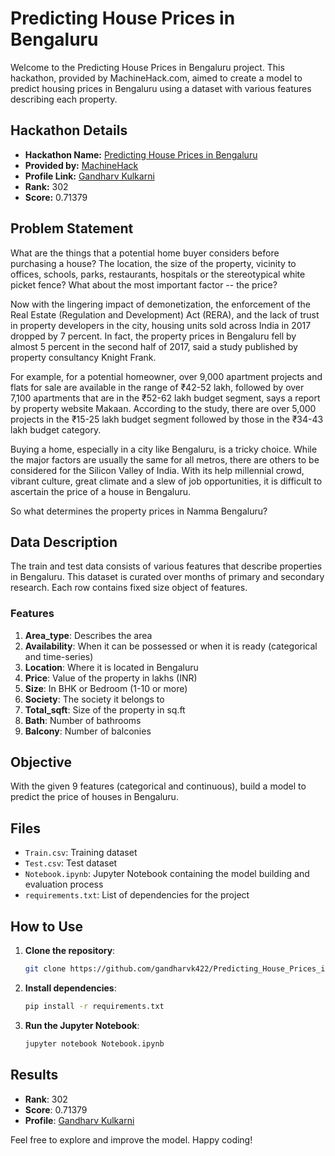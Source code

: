 # Predicting House Prices in Bengaluru

Welcome to the Predicting House Prices in Bengaluru project. This hackathon, provided by MachineHack.com, aimed to create a model to predict housing prices in Bengaluru using a dataset with various features describing each property.

## Hackathon Details

- **Hackathon Name:** [Predicting House Prices in Bengaluru](https://machinehack.com/hackathons/predicting_house_prices_in_bengaluru/overview)
- **Provided by:** [MachineHack](https://machinehack.com)
- **Profile Link:** [Gandharv Kulkarni](https://machinehack.com/user/65dd51b822401c0019068cb6)
- **Rank:** 302
- **Score:** 0.71379

## Problem Statement

What are the things that a potential home buyer considers before purchasing a house? The location, the size of the property, vicinity to offices, schools, parks, restaurants, hospitals or the stereotypical white picket fence? What about the most important factor -- the price?

Now with the lingering impact of demonetization, the enforcement of the Real Estate (Regulation and Development) Act (RERA), and the lack of trust in property developers in the city, housing units sold across India in 2017 dropped by 7 percent. In fact, the property prices in Bengaluru fell by almost 5 percent in the second half of 2017, said a study published by property consultancy Knight Frank. 

For example, for a potential homeowner, over 9,000 apartment projects and flats for sale are available in the range of ₹42-52 lakh, followed by over 7,100 apartments that are in the ₹52-62 lakh budget segment, says a report by property website Makaan. According to the study, there are over 5,000 projects in the ₹15-25 lakh budget segment followed by those in the ₹34-43 lakh budget category.

Buying a home, especially in a city like Bengaluru, is a tricky choice. While the major factors are usually the same for all metros, there are others to be considered for the Silicon Valley of India. With its help millennial crowd, vibrant culture, great climate and a slew of job opportunities, it is difficult to ascertain the price of a house in Bengaluru.

So what determines the property prices in Namma Bengaluru?

## Data Description

The train and test data consists of various features that describe properties in Bengaluru. This dataset is curated over months of primary and secondary research. Each row contains fixed size object of features.

### Features

1. **Area_type**: Describes the area
2. **Availability**: When it can be possessed or when it is ready (categorical and time-series)
3. **Location**: Where it is located in Bengaluru
4. **Price**: Value of the property in lakhs (INR)
5. **Size**: In BHK or Bedroom (1-10 or more)
6. **Society**: The society it belongs to
7. **Total_sqft**: Size of the property in sq.ft
8. **Bath**: Number of bathrooms
9. **Balcony**: Number of balconies

## Objective

With the given 9 features (categorical and continuous), build a model to predict the price of houses in Bengaluru.

## Files

- `Train.csv`: Training dataset
- `Test.csv`: Test dataset
- `Notebook.ipynb`: Jupyter Notebook containing the model building and evaluation process
- `requirements.txt`: List of dependencies for the project

## How to Use

1. **Clone the repository**:
    ```sh
    git clone https://github.com/gandharvk422/Predicting_House_Prices_in_Bengaluru
    ```

2. **Install dependencies**:
    ```sh
    pip install -r requirements.txt
    ```

3. **Run the Jupyter Notebook**:
    ```sh
    jupyter notebook Notebook.ipynb
    ```

## Results

- **Rank**: 302
- **Score**: 0.71379
- **Profile**: [Gandharv Kulkarni](https://machinehack.com/user/65dd51b822401c0019068cb6)

Feel free to explore and improve the model. Happy coding!
